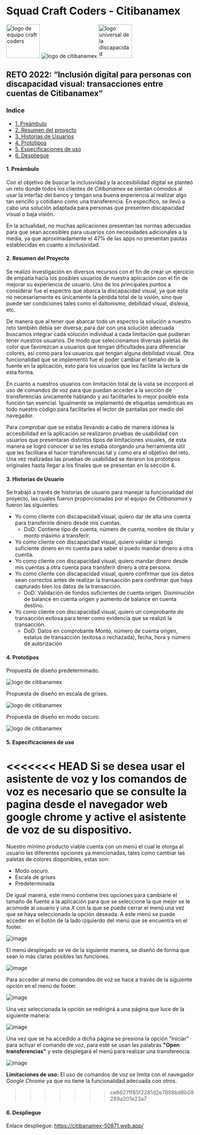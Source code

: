 # Squad Craft Coders - Citibanamex

<section> <img src="https://user-images.githubusercontent.com/7150868/150906181-39b08936-1c84-4c3d-8739-147e74e8193a.png" alt="logo de equipo craft coders" width= 90px height= 90px > 
    <img src="https://user-images.githubusercontent.com/7150868/150906429-bb815142-fffb-43f9-853b-007e07f27e75.png" alt="logo de citibanamex"> 
     <img src="https://user-images.githubusercontent.com/62182593/151021361-f76edd13-6fb1-4f18-9c79-dd35faedfd8f.png" alt="logo universal de la discapacidad" width= 90px height= 90px > 
</section>


## **RETO 2022: “Inclusión digital para personas con discapacidad visual:** transacciones entre cuentas de Citibanamex”

### Indice

* [1. Preámbulo](#1-preámbulo)
* [2. Resumen del proyecto](#2-resumen-del-proyecto)
* [3. Historias de Usuarios](#3-historias-de-usuario)
* [4. Prototipos](#4-prototipos)
* [5. Especificaciones de uso](#5-especificaciones-de-uso)
* [6. Despliegue](#6-despliegue)

#### 1. Preámbulo

Con el objetivo de buscar la inclusividad y la accesibilidad digital se planteó un reto donde todos los clientes de _Citibanamex_ se sientan cómodos al usar la interfaz del banco y tengan una buena experiencia al realizar algo tan sencillo y cotidiano como una transferencia. En específico, se llevó a cabo una solución adaptada para personas que presenten discapacidad visual o baja visión.

En la actualidad, no muchas aplicaciones presentan las normas adecuadas para que sean accesibles para usuarios con necesidades adicionales a la media, ya que aproximadamente el 47% de las apps no presentan pautas establecidas en cuanto a inclusividad. 

#### 2. Resumen del Proyecto
Se realizó investigación en diversos recursos con el fin de crear un ejercicio de empatía hacia los posibles usuarios de nuestra aplicación con el fin de mejorar su experiencia de usuario. Uno de los principales puntos a considerar fue el espectro que abarca la discapacidad visual, ya que esta no necesariamente es únicamente la pérdida total de la visión, sino que puede ser condiciones tales como el daltonismo, debilidad visual, dislexia, etc.

De manera que al tener que abarcar todo un espectro la solución a nuestro reto también debía ser diversa; para dar con una solución adecuada buscamos integrar cada solución individual a cada limitación que pudieran tener nuestros usuarios. De modo que seleccionamos diversas paletas de color que favorezcan a usuarios que tengan dificultades para diferenciar colores, así como para los usuarios que tengan alguna debilidad visual. Otra funcionalidad que se implementó fue el poder cambiar el tamaño de la fuente en la aplicación, esto para los usuarios que les facilite la lectura de esta forma. 

En cuanto a nuestros usuarios con limitación total de la vista se incorporó el uso de comandos de voz para que puedan acceder a la sección de transferencias únicamente hablando y así facilitarles lo mejor posible esta función tan esencial. Igualmente se implementó de etiquetas semánticas en todo nuestro código para facilitarles el lector de pantallas por medio del navegador.

Para comprobar que se estaba llevando a cabo de manera idónea la accesibilidad en la aplicación se realizaron pruebas de usabilidad con usuarios que presentaran distintos tipos de limitaciones visuales, de esta manera se logró conocer si se les estaba otorgando una herramienta útil que les facilitara el hacer transferencias tal y como era el objetivo del reto. Una vez realizadas las pruebas de usabilidad se iteraron los prototipos originales hasta llegar a los finales que se presentan en la sección 4. 

#### 3. Historias de Usuario

Se trabajó a través de historias de usuario para manejar la funcionalidad del proyecto, las cuales fueron proporcionadas por el equipo de _Citibanamex_ y fueron las siguientes:

- Yo como cliente con discapacidad visual, quiero dar de alta una cuenta para transferirle dinero desde mis cuentas.
  - DoD: Contiene tipo de cuenta, número de cuenta, nombre de titular y monto máximo a transferir.
- Yo como cliente con discapacidad visual, quiero validar si tengo suficiente dinero en mi cuenta para saber si puedo mandar dinero a otra cuenta.
- Yo como cliente con discapacidad visual, quiero mandar dinero desde mis cuentas a otra cuenta para transferir dinero a otra persona.
- Yo como cliente con discapacidad visual, quiero confirmar que los datos sean correctos antes de realizar la transacción para confirmar que haya capturado bien los datos de la transacción. 
  - DoD: Validación de fondos suficientes de cuenta origen. Disminución de balance en cuenta origen y aumento de balance en cuenta destino.
- Yo como cliente con discapacidad visual, quiero un comprobante de transacción exitosa para tener como evidencia que se realizó la transacción.
  - DoD: Datos en comprobante Monto, número de cuenta origen, estatus de transacción (exitosa o rechazada), fecha, hora y número de autorización 

#### 4. Prototipos

Propuesta de diseño predeterminado.

<img src="https://user-images.githubusercontent.com/7150868/150905939-d4ab43c3-dfbc-4f7b-974a-e4683c983afd.png" alt="logo de citibanamex">

Propuesta de diseño en escala de grises.

<img src="https://user-images.githubusercontent.com/7150868/150905933-0f928ebc-16a1-4878-879b-ece363fd1c7d.png" alt="logo de citibanamex">

Propuesta de diseño en modo oscuro.

<img src="https://user-images.githubusercontent.com/7150868/150905937-6072aa98-73b9-43b6-aca4-45895faddcf5.png" alt="logo de citibanamex">

#### 5. Especificaciones de uso

<<<<<<< HEAD
Si se desea usar el asistente de voz y los comandos de voz es necesario que se consulte la pagina desde el navegador web google chrome y active el asistente de voz de su dispositivo.
=======
Nuestro mínimo producto viable cuenta con un menú el cual le otorga al usuario las diferentes opciones ya mencionadas, tales como cambiar las paletas de colores disponibles, estas son:
- Modo oscuro.
- Escala de grises
- Predeterminada

De igual manera, este menú contiene tres opciones para cambiarle el tamaño de fuente a la aplicación para que se seleccione la que mejor se le acomode al usuario y una _X_ con la que se puede cerrar el menú una vez que se haya seleccionado la opción deseada. A este menú se puede acceder en el botón de la lado izquierdo del menú que se encuentra en el footer. 

![image](https://user-images.githubusercontent.com/62182593/151025627-22c965b6-b1e7-4230-bf6d-4d2f982bf946.png)

El menú desplegado se ve de la siguiente manera, se diseñó de forma que sean lo más claras posibles las funciones.

![image](https://user-images.githubusercontent.com/62182593/151026180-494248d1-c333-4f97-87cf-15567b6e7869.png)

Para acceder al menú de comandos de voz se hace a través de la siguiente opción en el menú de footer.

![image](https://user-images.githubusercontent.com/62182593/151026906-fa2c7de8-cbca-417a-b136-0bc4ced74b09.png)

Una vez seleccionada la opción se redirigirá a una página que luce de la siguiente manera: 

![image](https://user-images.githubusercontent.com/62182593/151027351-ff5b2c02-689f-4d51-9a85-21c04218d2c5.png)

Una vez que se ha accedido a dicha página se presiona la opción "Iniciar" para activar el comando de voz, para este se usan las palabras **"Open transferencias"** y este desplegará el menú para realizar una transferencia. 

![image](https://user-images.githubusercontent.com/62182593/151027793-4e358cc8-bcc0-4b7d-9092-f298d70a20da.png)

**Limitaciones de uso:** El uso de comandos de voz se limita con el navegador _Google Chrome_ ya que no tiene la funcionalidad adecuada con otros.


>>>>>>> ce6627ff85f2281d2e7898bd8b08289a201e23a7

#### 6. Despliegue
Enlace despliegue: https://citibanamex-50871.web.app/
